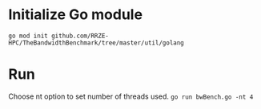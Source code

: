 # Initialize Go module

`go mod init github.com/RRZE-HPC/TheBandwidthBenchmark/tree/master/util/golang`

# Run

Choose nt option to set number of threads used.
`go run bwBench.go -nt 4`
